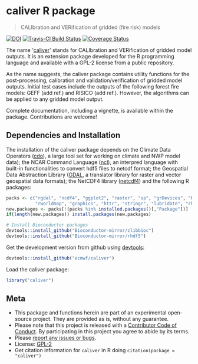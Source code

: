 # caliver R package

> CALIbration and VERification of gridded (fire risk) models

[![DOI](https://zenodo.org/badge/73203648.svg)](https://zenodo.org/badge/latestdoi/73203648)
[![Travis-CI Build Status](https://travis-ci.org/ecmwf/caliver.svg?branch=master)](https://travis-ci.org/ecmwf/caliver)
[![Coverage Status](https://img.shields.io/codecov/c/github/ecmwf/caliver/master.svg)](https://codecov.io/github/ecmwf/caliver?branch=master)

The name '[caliver](https://github.com/ecmwf/caliver)' stands for CALIbration and VERification of gridded model outputs. It is an extension package developed for the R programming language and available with a GPL-2 license from a public repository.

As the name suggests, the caliver package contains utility functions for the post-processing, calibration and validation/verification of gridded model outputs. Initial test cases include the outputs of the following forest fire models: GEFF (add ref.) and RISICO (add ref.). However, the algorithms can be applied to any gridded model output.

Complete documentation, including a vignette, is available within the package. Contributions are welcome!

Dependencies and Installation
-----------------------------

The installation of the caliver package depends on the Climate Data Operators ([cdo](https://code.zmaw.de/projects/cdo/wiki)), a large tool set for working on climate and NWP model data); the NCAR Command Language ([ncl](https://www.ncl.ucar.edu/)), an interpred language with built-in functionalities to convert hdf5 files to netcdf format; the Geospatial Data Abstraction Library ([GDAL](http://www.gdal.org/), a translator library for raster and vector geospatial data formats); the NetCDF4 library ([netcdf4](http://www.unidata.ucar.edu/software/netcdf/)) and the following R packages:

``` r
packs <- c("rgdal", "ncdf4", "ggplot2", "raster", "sp", "grDevices", "RCurl",
           "rworldmap", "graphics", "httr", "stringr", "lubridate", "rhdf5")
new.packages <- packs[!(packs %in% installed.packages()[,"Package"])]
if(length(new.packages)) install.packages(new.packages)

# Install Bioconductor packages
devtools::install_github("Bioconductor-mirror/zlibbioc")
devtools::install_github("Bioconductor-mirror/rhdf5")
```

Get the development version from github using [devtools](https://github.com/hadley/devtools):

``` r
devtools::install_github("ecmwf/caliver")
```

Load the caliver package:

``` r
library("caliver")
```

Meta
----

-   This package and functions herein are part of an experimental open-source project. They are provided as is, without any guarantee.
-   Please note that this project is released with a [Contributor Code of Conduct](CONDUCT.md). By participating in this project you agree to abide by its terms.
-   Please [report any issues or bugs](https://github.com/ecmwf/caliver/issues).
-   License: [GPL-2](https://opensource.org/licenses/GPL-2.0)
-   Get citation information for `caliver` in R doing `citation(package = "caliver")`
